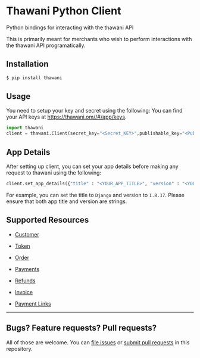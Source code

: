 # Thawani Python Client


Python bindings for interacting with the thawani API

This is primarily meant for merchants who wish to perform interactions with the thawani API programatically.

## Installation

```sh
$ pip install thawani
```

## Usage

You need to setup your key and secret using the following:
You can find your API keys at <https://thawani.om//#/app/keys>.

```py
import thawani
client = thawani.Client(secret_key="<Secret_KEY>",publishable_key="<Publishable_KEY>")
```

## App Details

After setting up client, you can set your app details before making any request
to thawani using the following:

```py
client.set_app_details({"title" : "<YOUR_APP_TITLE>", "version" : "<YOUR_APP_VERSION>"})
```

For example, you can set the title to `Django` and version to `1.8.17`. Please ensure
that both app title and version are strings.

## Supported Resources


- [Customer](documents/customer.md)

- [Token](documents/token.md)

- [Order](documents/order.md)

- [Payments](documents/payment.md)

- [Refunds](documents/refund.md)

- [Invoice](documents/invoice.md)

- [Payment Links](documents/paymentLink.md)








---

## Bugs? Feature requests? Pull requests?

All of those are welcome. You can [file issues][issues] or [submit pull requests][pulls] in this repository.

[issues]: https://github.com/muradlansa/thawani-python/issues
[pulls]: https://github.com/muradlansa/thawani-python/pulls
